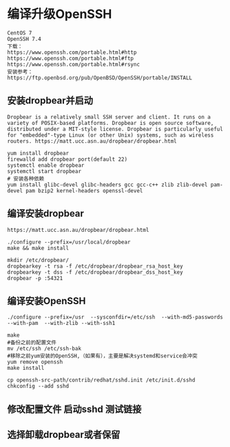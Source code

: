 # 编译升级OpenSSH
```
CentOS 7
OpenSSH 7.4
下载：
https://www.openssh.com/portable.html#http
https://www.openssh.com/portable.html#ftp
https://www.openssh.com/portable.html#rsync
安装参考：
https://ftp.openbsd.org/pub/OpenBSD/OpenSSH/portable/INSTALL
```
## 安装dropbear并启动
`
Dropbear is a relatively small SSH server and client. It runs on a variety of POSIX-based platforms. Dropbear is open source software, distributed under a MIT-style license. Dropbear is particularly useful for "embedded"-type Linux (or other Unix) systems, such as wireless routers.
https://matt.ucc.asn.au/dropbear/dropbear.html
`
```
yum install dropbear
firewalld add dropbear port(default 22)
systemctl enable dropbear
systemctl start dropbear
# 安装各种依赖
yum install glibc-devel glibc-headers gcc gcc-c++ zlib zlib-devel pam-devel pam bzip2 kernel-headers openssl-devel
```
## 编译安装dropbear
```
https://matt.ucc.asn.au/dropbear/dropbear.html

./configure --prefix=/usr/local/dropbear
make && make install

mkdir /etc/dropbear/
dropbearkey -t rsa -f /etc/dropbear/dropbear_rsa_host_key
dropbearkey -t dss -f /etc/dropbear/dropbear_dss_host_key
dropbear -p :54321
```
## 编译安装OpenSSH
```
./configure --prefix=/usr  --sysconfdir=/etc/ssh  --with-md5-passwords  --with-pam  --with-zlib --with-ssh1

make
#备份之前的配置文件
mv /etc/ssh /etc/ssh-bak
#移除之前yum安装的OpenSSH,（如果有），主要是解决systemd和service会冲突
yum remove openssh
make install

cp openssh-src-path/contrib/redhat/sshd.init /etc/init.d/sshd
chkconfig --add sshd
```

## 修改配置文件 启动sshd 测试链接

## 选择卸载dropbear或者保留
